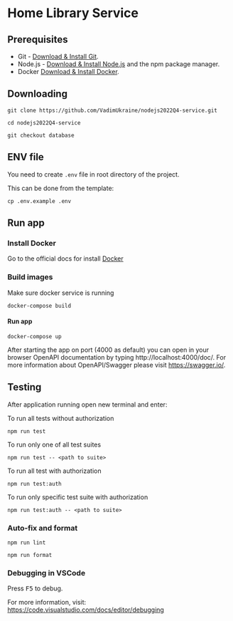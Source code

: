 # Home Library Service

## Prerequisites

- Git - [Download & Install Git](https://git-scm.com/downloads).
- Node.js - [Download & Install Node.js](https://nodejs.org/en/download/) and the npm package manager.
- Docker [Download & Install Docker](https://docs.docker.com/engine/install/).

## Downloading

```
git clone https://github.com/VadimUkraine/nodejs2022Q4-service.git

cd nodejs2022Q4-service

git checkout database
```

## ENV file

You need to create `.env` file in root directory of the project.

This can be done from the template:

```
cp .env.example .env
```

## Run app

### Install Docker

Go to the official docs for install [Docker](https://docs.docker.com/engine/install/)

### Build images 

Make sure docker service is running

```
docker-compose build
```

#### Run app

```
docker-compose up
```

After starting the app on port (4000 as default) you can open
in your browser OpenAPI documentation by typing http://localhost:4000/doc/.
For more information about OpenAPI/Swagger please visit https://swagger.io/.

## Testing

After application running open new terminal and enter:

To run all tests without authorization

```
npm run test
```

To run only one of all test suites

```
npm run test -- <path to suite>
```

To run all test with authorization

```
npm run test:auth
```

To run only specific test suite with authorization

```
npm run test:auth -- <path to suite>
```

### Auto-fix and format

```
npm run lint
```

```
npm run format
```

### Debugging in VSCode

Press <kbd>F5</kbd> to debug.

For more information, visit: https://code.visualstudio.com/docs/editor/debugging
